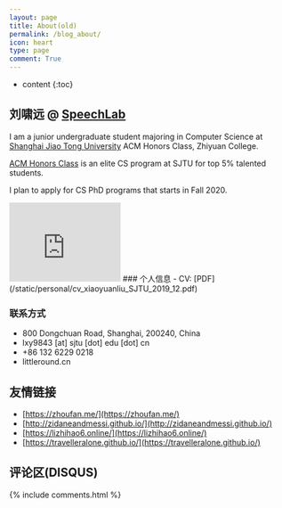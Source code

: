 ```yaml
---
layout: page
title: About(old)
permalink: /blog_about/
icon: heart
type: page
comment: True
---
```


* content
{:toc}

## 刘啸远 @ [SpeechLab](https://speechlab.sjtu.edu.cn)

I am a junior undergraduate student majoring in Computer Science at [Shanghai Jiao Tong University](http://en.sjtu.edu.cn/) ACM Honors Class, Zhiyuan College. 

[ACM Honors Class](https://acm.sjtu.edu.cn/home) is an elite CS program at SJTU for top 5% talented students.

I plan to apply for CS PhD programs that starts in Fall 2020.

<iframe src="https://githubbadge.appspot.com/camelop" style="border: 0;height: 142px;width: 200px;overflow: hidden;" frameBorder="0"></iframe>
### 个人信息
- CV: [PDF](/static/personal/cv_xiaoyuanliu_SJTU_2019_12.pdf)

### 联系方式 
- 800 Dongchuan Road, Shanghai, 200240, China
- lxy9843 [at] sjtu [dot] edu [dot] cn
- +86 132 6229 0218
- littleround.cn

## 友情链接

- [https://zhoufan.me/](https://zhoufan.me/)
- [http://zidaneandmessi.github.io/](http://zidaneandmessi.github.io/)
- [https://lizhihao6.online/](https://lizhihao6.online/)
- [https://travelleralone.github.io/](https://travelleralone.github.io/)

## 评论区(DISQUS)

{% include comments.html %}